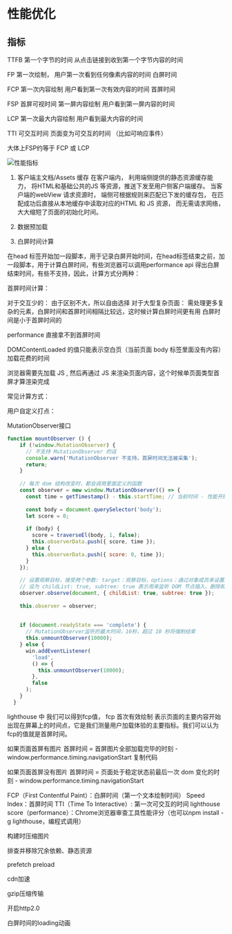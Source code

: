 # 性能优化



## 指标

TTFB 第一个字节的时间 从点击链接到收到第一个字节内容的时间

FP 第一次绘制， 用户第一次看到任何像素内容的时间 白屏时间

FCP 第一次内容绘制  用户看到第一次有效内容的时间 首屏时间

FSP 首屏可视时间  第一屏内容绘制  用户看到第一屏内容的时间

LCP 第一次最大内容绘制  用户看到最大内容的时间

TTI  可交互时间 页面变为可交互的时间 （比如可响应事件）

大体上FSP约等于 FCP 或 LCP

![性能指标](https://tva1.sinaimg.cn/large/0081Kckwgy1gl00g6qerlj30yq0iut97.jpg)

1. 客户端主文档/Assets 缓存
在客户端内， 利用端侧提供的静态资源缓存能力， 将HTML和基础公共的JS 等资源，推送下发至用户侧客户端缓存。 当客户端的webView 请求资源时， 端侧可根据规则来匹配已下发的缓存包， 在匹配成功后直接从本地缓存中读取对应的HTML 和 JS 资源， 而无需请求网络，大大缩短了页面的初始化时间。

2. 数据预加载


1. 白屏时间计算

在head 标签开始加一段脚本，用于记录白屏开始时间，在head标签结束之前，加一段脚本，用于计算白屏时间，有些浏览器可以调用performance api 得出白屏结束时间，有些不支持，因此，计算方式分两种：


首屏时间计算：


对于交互少的： 由于区别不大，所以自由选择
对于大型复杂页面： 需处理更多复杂的元素，白屏时间和首屏时间相隔比较远，这时候计算白屏时间更有用
白屏时间是小于首屏时间的

performance 直接拿不到首屏时间

DOMContentLoaded 的值只能表示空白页（当前页面 body 标签里面没有内容）加载花费的时间

浏览器需要先加载 JS , 然后再通过 JS 来渲染页面内容，这个时候单页面类型首屏才算渲染完成

常见计算方式：

用户自定义打点：

MutationObserver接口

```javascript
function mountObserver () {
    if (!window.MutationObserver) {
      // 不支持 MutationObserver 的话
      console.warn('MutationObserver 不支持，首屏时间无法被采集');
      return;
    }
    
    // 每次 dom 结构改变时，都会调用里面定义的函数
    const observer = new window.MutationObserver(() => {
      const time = getTimestamp() - this.startTime; // 当前时间 - 性能开始计算时间
      
      const body = document.querySelector('body');
      let score = 0;
      
      if (body) {
        score = traverseEl(body, 1, false);
        this.observerData.push({ score, time });
      } else {
        this.observerData.push({ score: 0, time });
      }
    });
    
    // 设置观察目标，接受两个参数: target：观察目标，options：通过对象成员来设置观察选项
    // 设为 childList: true, subtree: true 表示用来监听 DOM 节点插入、删除和修改时
    observer.observe(document, { childList: true, subtree: true });
    
    this.observer = observer;
 
   
    if (document.readyState === 'complete') {
      // MutationObserver监听的最大时间，10秒，超过 10 秒将强制结束
      this.unmountObserver(10000);
    } else {
      win.addEventListener(
        'load',
        () => {
          this.unmountObserver(10000);
        },
        false
      );
    }
  }

```


lighthouse 中 我们可以得到fcp值， fcp 首次有效绘制 表示页面的主要内容开始出现在屏幕上的时间点，它是我们测量用户加载体验的主要指标。我们可以认为fcp的值就是首屏时间。



如果页面首屏有图片
首屏时间 = 首屏图片全部加载完毕的时刻 - window.performance.timing.navigationStart
复制代码

如果页面首屏没有图片
首屏时间 = 页面处于稳定状态前最后一次 dom 变化的时刻 - window.performance.timing.navigationStart

FCP（First Contentful Paint）：白屏时间（第一个文本绘制时间）
Speed Index：首屏时间
TTI（Time To Interactive）: 第一次可交互的时间
lighthouse score（performance）：Chrome浏览器审查工具性能评分（也可以npm install -g lighthouse，编程式调用）

构建时压缩图片

排查并移除冗余依赖、静态资源

prefetch preload

cdn加速

gzip压缩传输

开启http2.0

白屏时间的loading动画